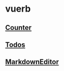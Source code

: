 # vuerb

## [Counter](https://bhacaz.github.io/vuerb/counter)

## [Todos](https://bhacaz.github.io/vuerb/todos)

## [MarkdownEditor](https://bhacaz.github.io/vuerb/markdown_editor)
